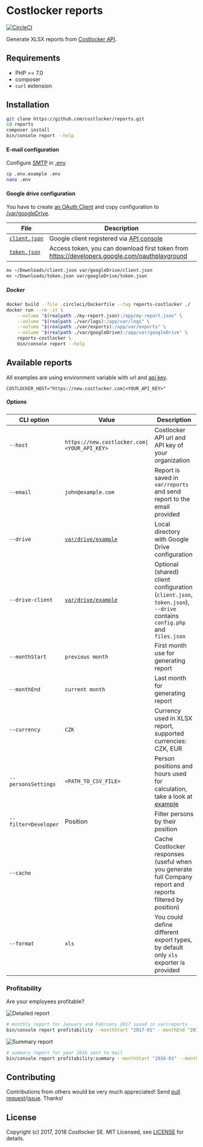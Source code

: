 
# Costlocker reports

[![CircleCI](https://circleci.com/gh/costlocker/reports/tree/master.svg?style=svg&circle-token=6a72d2fe098452b9b7113b830c035045e58e65d7)](https://circleci.com/gh/costlocker/reports/tree/master)

Generate XLSX reports from [Costlocker API](http://docs.costlocker.apiary.io/).

## Requirements

- PHP >= 7.0
- composer
- `curl` extension

## Installation

```bash
git clone https://github.com/costlocker/reports.git
cd reports
composer install
bin/console report --help
```

#### E-mail configuration

Configure [SMTP](https://swiftmailer.symfony.com/docs/sending.html#smtp-with-a-username-and-password) in [.env](/.env.example).

```bash
cp .env.example .env
nano .env
```

#### Google drive configuration

You have to create [an OAuth Client](https://stackoverflow.com/a/19766913) and copy configuration to [/var/googleDrive](/var/googleDrive).

| File | Description |
| ---- | ------------|
| [`client.json`](https://github.com/costlocker/reports/blob/v2.0.0/var/drive/example/client.json) | Google client registered via [API console](https://stackoverflow.com/a/19766913) |
| [`token.json`](https://github.com/costlocker/reports/blob/v2.0.0/var/drive/example/token.json) | Access token, you can download first token from https://developers.google.com/oauthplayground |

```bash
mv ~/Downloads/client.json var/googleDrive/client.json
mv ~/Downloads/token.json var/googleDrive/token.json
```

##### Docker

```bash
docker build --file .circleci/Dockerfile --tag reports-costlocker ./
docker run --rm -it \
    --volume "$(realpath ./my-report.json):/app/my-report.json" \
    --volume "$(realpath ./var/logs):/app/var/logs" \
    --volume "$(realpath ./var/exports):/app/var/exports" \
    --volume "$(realpath ./var/googleDrive):/app/var/googleDrive" \
    reports-costlocker \
    bin/console report --help
```

## Available reports

All examples are using environment variable with url and 
[api key](http://docs.costlocker.apiary.io/#reference/0/authentication/personal-access-token).

```
COSTLOCKER_HOST="https://new.costlocker.com|<YOUR_API_KEY>"
```

##### Options

| CLI option | Value | Description |
| ---------- | ------------- | ----------- |
| `--host` | `https://new.costlocker.com\|<YOUR_API_KEY>` | Costlocker API url and API key of your organization |
| `--email` | `john@example.com` | Report is saved in `var/reports` and send report to the email provided |
| `--drive` | [`var/drive/example`](/var/drive/example) | Local directory with Google Drive configuration |
| `--drive-client` | [`var/drive/example`](/var/drive/example) | Optional (shared) client configuration (`client.json`, `token.json`), `--drive` contains `config.php` and `files.json` |
| `--monthStart` | `previous month` | First month use for generating report |
| `--monthEnd` | `current month` | Last month for generating report |
| `--currency` | `CZK` | Currency used in XLSX report, supported currencies: CZK, EUR |
| `--personsSettings` | `<PATH_TO_CSV_FILE>` | Person positions and hours used for calculation, take a look at [example](/tests/fixtures/persons.csv) |
| `--filter=Developer` | Position | Filter persons by their position |
| `--cache` | | Cache Costlocker responses (useful when you generate full Company report and reports filtered by position) |
| `--format` | `xls` | You could define different export types, by default only `xls` exporter is provided |

### Profitability

Are your employees profitable? 

![Detailed report](https://cloud.githubusercontent.com/assets/7994022/24850859/f8818d2a-1dd1-11e7-91fa-9af4006e22e7.png)

```bash
# monthly report for January and February 2017 saved in var/reports
bin/console report profitability --monthStart "2017-01" --monthEnd "2017-03" --host $COSTLOCKER_HOST --email "save"
```

![Summary report](https://cloud.githubusercontent.com/assets/7994022/23854171/807855a8-07f0-11e7-98b1-32ec70ca4d02.png)

```bash
# summary report for year 2016 sent to mail
bin/console report profitability:summary --monthStart "2016-01" --monthEnd "2016-12" --host $COSTLOCKER_HOST --personsSettings tests/fixtures/persons.csv --email "john@example.com"
```

## Contributing

Contributions from others would be very much appreciated! Send 
[pull request](https://github.com/costlocker/reports/pulls)/[issue](https://github.com/costlocker/reports/issues). Thanks!

## License

Copyright (c) 2017, 2018 Costlocker SE. MIT Licensed,
see [LICENSE](/LICENSE) for details.
